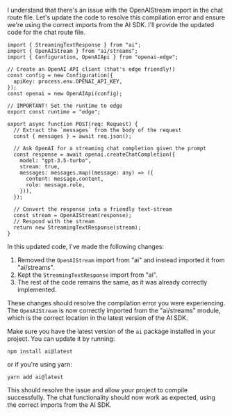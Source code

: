 I understand that there's an issue with the OpenAIStream import in the chat route file. Let's update the code to resolve this compilation error and ensure we're using the correct imports from the AI SDK. I'll provide the updated code for the chat route file.

<ReactProject id="AI Chatbot">

```tsx file="app/api/chat/route.ts"
import { StreamingTextResponse } from "ai";
import { OpenAIStream } from "ai/streams";
import { Configuration, OpenAIApi } from "openai-edge";

// Create an OpenAI API client (that's edge friendly!)
const config = new Configuration({
  apiKey: process.env.OPENAI_API_KEY,
});
const openai = new OpenAIApi(config);

// IMPORTANT! Set the runtime to edge
export const runtime = "edge";

export async function POST(req: Request) {
  // Extract the `messages` from the body of the request
  const { messages } = await req.json();

  // Ask OpenAI for a streaming chat completion given the prompt
  const response = await openai.createChatCompletion({
    model: "gpt-3.5-turbo",
    stream: true,
    messages: messages.map((message: any) => ({
      content: message.content,
      role: message.role,
    })),
  });

  // Convert the response into a friendly text-stream
  const stream = OpenAIStream(response);
  // Respond with the stream
  return new StreamingTextResponse(stream);
}
```

</ReactProject>

In this updated code, I've made the following changes:

1. Removed the `OpenAIStream` import from "ai" and instead imported it from "ai/streams".
2. Kept the `StreamingTextResponse` import from "ai".
3. The rest of the code remains the same, as it was already correctly implemented.

These changes should resolve the compilation error you were experiencing. The `OpenAIStream` is now correctly imported from the "ai/streams" module, which is the correct location in the latest version of the AI SDK.

Make sure you have the latest version of the `ai` package installed in your project. You can update it by running:

```
npm install ai@latest
```

or if you're using yarn:

```
yarn add ai@latest
```

This should resolve the issue and allow your project to compile successfully. The chat functionality should now work as expected, using the correct imports from the AI SDK.
